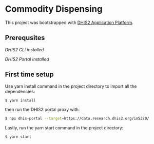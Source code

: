 # Commodity Dispensing

This project was bootstrapped with [DHIS2 Application Platform](https://github.com/dhis2/app-platform).

## **Prerequsites**

_DHIS2 CLI installed_

_DHIS2 Portal installed_

## **First time setup**

Use yarn install command in the project directory to import all the dependencies:

```bash
$ yarn install
```

then run the DHIS2 portal proxy with:

```bash
$ npx dhis-portal --target=https://data.research.dhis2.org/in5320/
```

Lastly, run the yarn start command in the project directory:

```bash
$ yarn start
```
